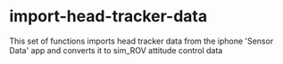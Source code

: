 # import-head-tracker-data
This set of functions imports head tracker data from the iphone 'Sensor Data' app and converts it to sim_ROV attitude control data
